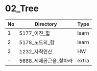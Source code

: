 # 02_Tree

| No | Directory | Type |
|---|---|---|
| 1 | 5177_이진_힙 | learn |
| 2 | 5178_노드의_합 | learn |
| 3 | 1232_사칙연산 | HW |
| - | 5688_세제곱근을_찾아라 | extra |

